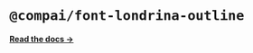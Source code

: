 # `@compai/font-londrina-outline`

[**Read the docs &rarr;**](https://components.ai/docs/typefaces/londrina-outline)
